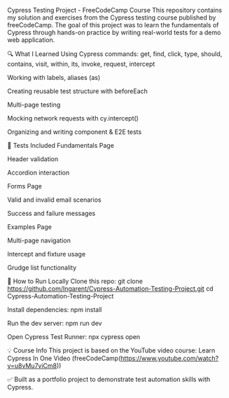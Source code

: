Cypress Testing Project - FreeCodeCamp Course
This repository contains my solution and exercises from the Cypress testing course published by freeCodeCamp.
The goal of this project was to learn the fundamentals of Cypress through hands-on practice by writing real-world tests for a demo web application.

🔍 What I Learned
Using Cypress commands: get, find, click, type, should, contains, visit, within, its, invoke, request, intercept

Working with labels, aliases (as)

Creating reusable test structure with beforeEach

Multi-page testing

Mocking network requests with cy.intercept()

Organizing and writing component & E2E tests

🧪 Tests Included
Fundamentals Page

Header validation

Accordion interaction

Forms Page

Valid and invalid email scenarios

Success and failure messages

Examples Page

Multi-page navigation

Intercept and fixture usage

Grudge list functionality

🚀 How to Run Locally
Clone this repo:
git clone https://github.com/Ingarent/Cypress-Automation-Testing-Project.git
cd Cypress-Automation-Testing-Project

Install dependencies:
npm install

Run the dev server:
npm run dev

Open Cypress Test Runner:
npx cypress open

💡 Course Info
This project is based on the YouTube video course:
Learn Cypress In One Video (freeCodeCamp(https://www.youtube.com/watch?v=u8vMu7viCm8))

✅ Built as a portfolio project to demonstrate test automation skills with Cypress.

